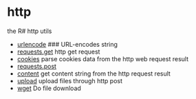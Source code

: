 # http

the R# http utils

+ [urlencode](http/urlencode.1) ### URL-encodes string
+ [requests.get](http/requests.get.1) http get request
+ [cookies](http/cookies.1) parse cookies data from the http web request result
+ [requests.post](http/requests.post.1) 
+ [content](http/content.1) get content string from the http request result
+ [upload](http/upload.1) upload files through http post
+ [wget](http/wget.1) Do file download
